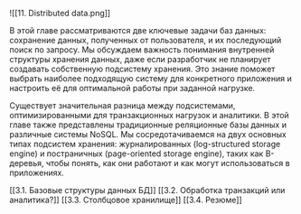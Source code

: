 ![[11. Distributed data.png]]

В этой главе рассматриваются две ключевые задачи баз данных: сохранение данных, полученных от пользователя, и их последующий поиск по запросу. Мы обсуждаем важность понимания внутренней структуры хранения данных, даже если разработчик не планирует создавать собственную подсистему хранения. Это знание поможет выбрать наиболее подходящую систему для конкретного приложения и настроить её для оптимальной работы при заданной нагрузке.

Существует значительная разница между подсистемами, оптимизированными для транзакционных нагрузок и аналитики. В этой главе также представлены традиционные реляционные базы данных и различные системы NoSQL. Мы сосредотачиваемся на двух основных типах подсистем хранения: журналированных (log-structured storage engine) и постраничных (page-oriented storage engine), таких как B-деревья, чтобы понять, как они работают и как могут использоваться в приложениях.

[[3.1. Базовые структуры данных БД]]
[[3.2. Обработка транзакций или аналитика?]]
[[3.3. Столбцовое хранилище]]
[[3.4. Резюме]]